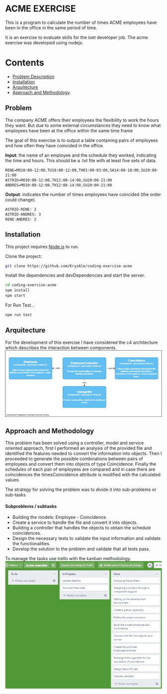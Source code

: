 # ACME EXERCISE

This is a program to calculate the number of times ACME employees have been in the office in the same period of time.

It is an exercise to evaluate skills for the ioet developer job. The acme exercise was developed using nodejs.

Contents
========
 * [Problem Description](#problem)
 * [Installation](#installation)
 * [Arquitecture](#arquitecture)
 * [Approach and Methodology](#approach-and-methodology)

## Problem

The company ACME offers their employees the flexibility to work the hours they want. But due to some external circumstances they need to know what employees have been at the office within the same time frame

The goal of this exercise is to output a table containing pairs of employees and how often they have coincided in the office.

__Input__: the name of an employee and the schedule they worked, indicating the time and hours. This should be a .txt file with at least five sets of data.

```text
RENE=MO10:00-12:00,TU10:00-12:00,TH01:00-03:00,SA14:00-18:00,SU20:00- 21:00
ASTRID=MO10:00-12:00,TH12:00-14:00,SU20:00-21:00
ANDRES=MO10:00-12:00,TH12:00-14:00,SU20:00-21:00
```
__Output__: indicates the number of times employees have coincided (the order could change).
```text
ASTRID-RENE: 2
ASTRID-ANDRES: 3
RENE-ANDRES: 2
```

## Installation

This project requires [Node.js](https://nodejs.org/) to run.

Clone the project:
```sh
git clone https://github.com/KryzAle/coding-exercise-acme
```

Install the dependencies and devDependencies and start the server.
```sh
cd coding-exercise-acme
npm install
npm start
```

For Run Test...

```sh
npm run test
```

## Arquitecture

For the development of this exercise I have considered the c4 architecture which describes the interaction between components.
![architecture](docs/acmearchitecture.jpg)

## Approach and Methodology

This problem has been solved using a controller, model and service oriented approach, first I performed an analysis of the provided file and identified the features needed to convert the information into objects.
Then I proceeded to generate the possible combinations between pairs of employees and convert them into objects of type Coincidence. 
Finally the schedules of each pair of employees are compared and in case there are coincidences the timesCoincidence attribute is modified with the calculated values.

The strategy for solving the problem was to divide it into sub-problems or sub-tasks 

#### Subproblems / subtasks
- Building the models: Employee - Coincidence.
- Create a service to handle the file and convert it into objects.
- Building a controller that handles the objects to obtain the schedule coincidences.
- Design the necessary tests to validate the input information and validate the functionalities.
- Develop the solution to the problem and validate that all tests pass.

To manage the tasks use trello with the kanban methodology.
![kanban](docs/kanban.jpg)